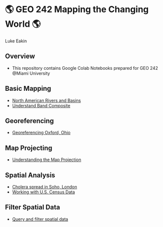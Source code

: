 # :earth_americas: GEO 242 Mapping the Changing World :earth_americas:

Luke Eakin

## Overview
- This repository contains Google Colab Notebooks prepared for GEO 242 @Miami University

## Basic Mapping

- [North American Rivers and Basins](https://github.com/lukeeakin/gis-project-portfolio-2024GEO242-/blob/main/basic-mapping/Copy_of_geo242_week_02_assignment_template.ipynb)
- [Understand Band Composite](https://github.com/lukeeakin/gis-project-portfolio-2024GEO242-/blob/main/basic-mapping/Understand_Band_Composite.ipynb)

## Georeferencing

- [Georeferencing Oxford, Ohio](https://github.com/lukeeakin/gis-project-portfolio-2024GEO242-/blob/main/georeferencing/basic_map_tiler_projections.ipynb)

## Map Projecting

- [Understanding the Map Projection](https://github.com/lukeeakin/gis-project-portfolio-2024GEO242-/blob/main/map-projection/understanding%20_map_projection.ipynb)

## Spatial Analysis

- [Cholera spread in Soho, London](https://github.com/lukeeakin/gis-project-portfolio-2024GEO242-/blob/main/spatial_analysis/week10_spatial_analysis.ipynb)
- [Working with U.S. Census Data](https://github.com/lukeeakin/gis-project-portfolio-2024GEO242-/blob/main/spatial_analysis/week12OhioPopulationMaps.ipynb)

## Filter Spatial Data
- [Query and filter spatial data](https://github.com/lukeeakin/gis-project-portfolio-2024GEO242-/blob/main/basic-mapping/counties_age_index.ipynb)
